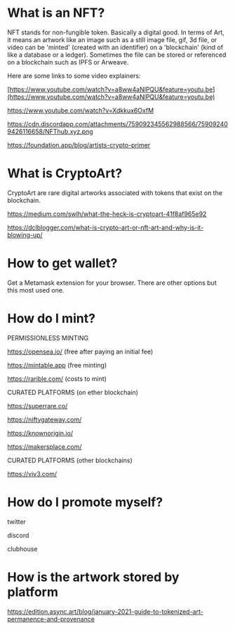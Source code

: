 
# What is an NFT?

NFT stands for non-fungible token. Basically a digital good. In terms of Art, it means an artwork like an image such as a still image file, gif, 3d file, or video can be 'minted' (created with an identifier) on a 'blockchain' (kind of like a database or a ledger). Sometimes the file can be stored or referenced on a blockchain such as IPFS or Arweave.

Here are some links to some video explainers:

[https://www.youtube.com/watch?v=a8ww4aNlPQU&feature=youtu.be](https://www.youtube.com/watch?v=a8ww4aNlPQU&feature=youtu.be)

https://www.youtube.com/watch?v=Xdkkux6OxfM

https://cdn.discordapp.com/attachments/759092345562988566/759092409426116658/NFThub.xyz.png

https://foundation.app/blog/artists-crypto-primer

# What is CryptoArt?

CryptoArt are rare digital artworks associated with tokens that exist on the blockchain. 

https://medium.com/swlh/what-the-heck-is-cryptoart-41f8af965e92

https://dclblogger.com/what-is-crypto-art-or-nft-art-and-why-is-it-blowing-up/

# How to get wallet?

Get a Metamask extension for your browser. There are other options but this most used one.

# How do I mint?

PERMISSIONLESS MINTING

https://opensea.io/ (free after paying an initial fee)

https://mintable.app (free minting)

https://rarible.com/ (costs to mint)

CURATED PLATFORMS (on ether blockchain)

https://superrare.co/

https://niftygateway.com/

https://knownorigin.io/

https://makersplace.com/

CURATED PLATFORMS (other blockchains)

https://viv3.com/

# How do I promote myself?

twitter

discord

clubhouse

# How is the artwork stored by platform

https://edition.async.art/blog/january-2021-guide-to-tokenized-art-permanence-and-provenance

<script data-ad-client="ca-pub-7518831337260498" async src="https://pagead2.googlesyndication.com/pagead/js/adsbygoogle.js"></script>
